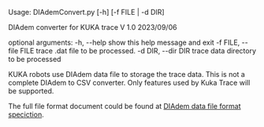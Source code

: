 
Usage: DIAdemConvert.py [-h] [-f FILE | -d DIR]

DIAdem converter for KUKA trace 
V 1.0 2023/09/06

optional arguments:
  -h, --help            show this help message and exit
  -f FILE, --file FILE  trace .dat file to be processed.
  -d DIR, --dir DIR     trace data directory to be processed


KUKA robots use DIAdem data file to storage the trace data.
This is not a complete DIAdem to CSV converter. Only features used by Kuka Trace will be supported.

The full file format document could be found at [DIAdem data file format speciction](https://www.ni.com/docs/zh-CN/bundle/diadem/page/header/header/header_overview.htm).
